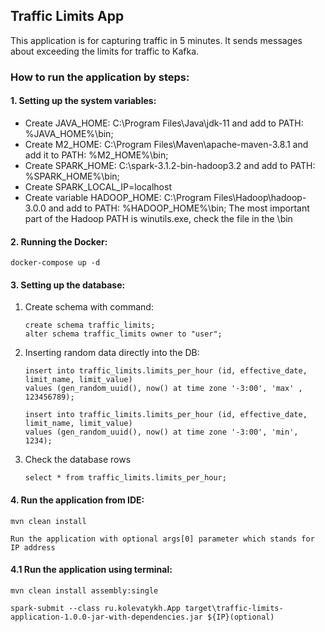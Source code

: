 ## Traffic Limits App

This application is for capturing traffic in 5 minutes. It sends messages about exceeding the limits for traffic to Kafka.

### How to run the application by steps:

#### 1. Setting up the system variables:
* Create JAVA_HOME: C:\Program Files\Java\jdk-11 and add to PATH: %JAVA_HOME%\bin;
* Create M2_HOME: C:\Program Files\Maven\apache-maven-3.8.1 and add it to PATH: %M2_HOME%\bin;
* Create SPARK_HOME: C:\spark-3.1.2-bin-hadoop3.2 and add to PATH: %SPARK_HOME%\bin;
* Create SPARK_LOCAL_IP=localhost
* Create variable HADOOP_HOME: C:\Program Files\Hadoop\hadoop-3.0.0 and add to PATH: %HADOOP_HOME%\bin;
   The most important part of the Hadoop PATH is winutils.exe, check the file in the \bin

#### 2. Running the Docker:
   ```
   docker-compose up -d
   ```

#### 3. Setting up the database:
1. Create schema with command:
   ```
   create schema traffic_limits;
   alter schema traffic_limits owner to "user";
   ```
2. Inserting random data directly into the DB:
   ```
   insert into traffic_limits.limits_per_hour (id, effective_date, limit_name, limit_value) 
   values (gen_random_uuid(), now() at time zone '-3:00', 'max' , 123456789);
   
   insert into traffic_limits.limits_per_hour (id, effective_date, limit_name, limit_value) 
   values (gen_random_uuid(), now() at time zone '-3:00', 'min', 1234);
   ```
3. Check the database rows
   ```
   select * from traffic_limits.limits_per_hour;
   ```

#### 4. Run the application from IDE:
   ```
   mvn clean install
   
   Run the application with optional args[0] parameter which stands for IP address
   ```

#### 4.1 Run the application using terminal:
   ```
   mvn clean install assembly:single
   
   spark-submit --class ru.kolevatykh.App target\traffic-limits-application-1.0.0-jar-with-dependencies.jar ${IP}(optional) 
   ```

